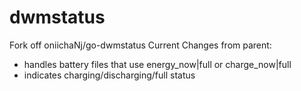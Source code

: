 dwmstatus
============

Fork off oniichaNj/go-dwmstatus
Current Changes from parent:
 * handles battery files that use energy_now|full or charge_now|full
 * indicates charging/discharging/full status
